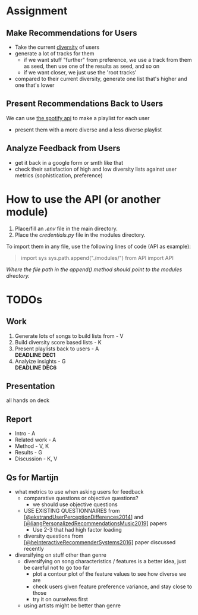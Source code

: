 # Assignment
## Make Recommendations for Users
- Take the current [diversity](https://doi.org/10.1145/3320435.3320455) of users
- generate a lot of tracks for them
    - if we want stuff "further" from preference, we use a track from them as seed, then use one of the results as seed, and so on
    - if we want closer, we just use the 'root tracks'
- compared to their current diversity, generate one list that's higher and one that's lower
## Present Recommendations Back to Users
We can use [the spotify api](https://developer.spotify.com/console/playlists/) to make a playlist for each user
- present them with a more diverse and a less diverse playlist
## Analyze Feedback from Users
- get it back in a google form or smth like that
- check their satisfaction of high and low diversity lists against user metrics (sophistication, preference)
 
# How to use the API (or another module)
1. Place/fill an _.env_ file in the main directory.
2. Place the _credentials.py_ file in the modules directory.

To import them in any file, use the following lines of code (API as example):
> import sys
> sys.path.append("./modules/")
> from API import API

_Where the file path in the append() method should point to the modules directory._

# TODOs
## Work
1. Generate lots of songs to build lists from - V
2. Build diversity score based lists - K
3. Present playlists back to users - A  
**DEADLINE DEC1**
4. Analyize insights - G    
**DEADLINE DEC6**

## Presentation
all hands on deck

## Report
- Intro - A
- Related work - A
- Method - V, K
- Results - G
- Discussion - K, V

## Qs for Martijn
- what metrics to use when asking users for feedback
    - comparative questions or objective questions?
        - we should use objective questions
    - USE EXISTING QUESTIONNAIRES from [[@ekstrandUserPerceptionDifferences2014]](https://doi.org/10.1145/2645710.2645737) and [[@liangPersonalizedRecommendationsMusic2019]](https://doi.org/10.1145/3320435.3320455) papers
        - Use 2-3 that had high factor loading
    - diversity questions from [[@heInteractiveRecommenderSystems2016]](https://doi.org/10.1016/j.eswa.2016.02.013) paper discussed recently
- diversifying on stuff other than genre
    - diversifying on song characteristics / features is a better idea, just be careful not to go too far
        - plot a contour plot of the feature values to see how diverse we are
        - check users given feature preference variance, and stay close to those
        - try it on ourselves first
    - using artists might be better than genre
